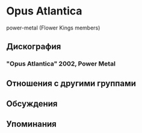 # Opus Atlantica

power-metal (Flower Kings members)

## Дискография

### "Opus Atlantica" 2002, Power Metal




## Отношения с другими группами


## Обсуждения


## Упоминания

